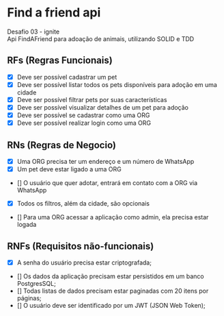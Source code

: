 # Find a friend api

Desafio 03 - ignite<br>
Api FindAFriend para adoação de animais, utilizando SOLID e TDD<br>

## RFs (Regras Funcionais)

- [x] Deve ser possível cadastrar um pet
- [x] Deve ser possível listar todos os pets disponíveis para adoção em uma cidade
- [x] Deve ser possível filtrar pets por suas características
- [x] Deve ser possível visualizar detalhes de um pet para adoção
- [x] Deve ser possível se cadastrar como uma ORG
- [x] Deve ser possível realizar login como uma ORG

## RNs (Regras de Negocio)

- [x] Uma ORG precisa ter um endereço e um número de WhatsApp
- [x] Um pet deve estar ligado a uma ORG
- [] O usuário que quer adotar, entrará em contato com a ORG via WhatsApp
- [x] Todos os filtros, além da cidade, são opcionais
- [] Para uma ORG acessar a aplicação como admin, ela precisa estar logada

## RNFs (Requisitos não-funcionais)

- [x] A senha do usuário precisa estar criptografada;
- [] Os dados da aplicação precisam estar persistidos em um banco PostgresSQL;
- [] Todas listas de dados precisam estar paginadas com 20 itens por páginas;
- [] O usuário deve ser identificado por um JWT (JSON Web Token);
